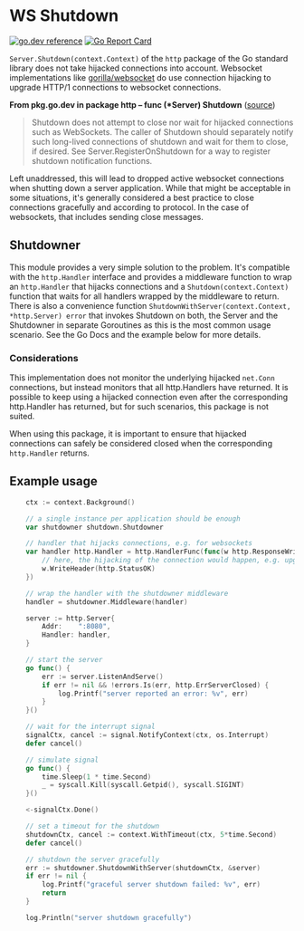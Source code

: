 # WS Shutdown

[![go.dev reference](https://img.shields.io/badge/go.dev-reference-007d9c?logo=go&logoColor=white&style=flat-square)](https://pkg.go.dev/github.com/mheck136/ws-shutdown)
[![Go Report Card](https://goreportcard.com/badge/github.com/mheck136/ws-shutdown)](https://goreportcard.com/report/github.com/mheck136/ws-shutdown)

`Server.Shutdown(context.Context)` of the `http` package of the Go standard library does not take hijacked connections
into account. Websocket implementations like [gorilla/websocket](https://github.com/gorilla/websocket) do use connection
hijacking to upgrade HTTP/1 connections to websocket connections.

**From pkg.go.dev in package http – func (\*Server) Shutdown** ([source](https://pkg.go.dev/net/http#Server.Shutdown))

> Shutdown does not attempt to close nor wait for hijacked connections such as WebSockets. The caller of Shutdown should
> separately notify such long-lived connections of shutdown and wait for them to close, if desired. See
> Server.RegisterOnShutdown for a way to register shutdown notification functions.

Left unaddressed, this will lead to dropped active websocket connections when shutting down a server application. While
that might be acceptable in some situations, it's generally considered a best practice to close connections gracefully
and according to protocol. In the case of websockets, that includes sending close messages.

## Shutdowner

This module provides a very simple solution to the problem. It's compatible with the `http.Handler` interface and
provides a middleware function to wrap an `http.Handler` that hijacks connections and a `Shutdown(context.Context)`
function that waits for all handlers wrapped by the middleware to return. There is also a convenience function
`ShutdownWithServer(context.Context, *http.Server) error` that invokes Shutdown on both, the Server and the Shutdowner
in separate Goroutines as this is the most common usage scenario. See the Go Docs and the example below for more details.

### Considerations

This implementation does not monitor the underlying hijacked `net.Conn` connections, but instead monitors that all
http.Handlers have returned. It is possible to keep using a hijacked connection even after the corresponding
http.Handler has returned, but for such scenarios, this package is not suited.

When using this package, it is important to ensure that hijacked connections can safely be considered closed when the
corresponding `http.Handler` returns.

## Example usage
```Go
	ctx := context.Background()

	// a single instance per application should be enough
	var shutdowner shutdown.Shutdowner

	// handler that hijacks connections, e.g. for websockets
	var handler http.Handler = http.HandlerFunc(func(w http.ResponseWriter, r *http.Request) {
		// here, the hijacking of the connection would happen, e.g. upgrading to a websocket connection
		w.WriteHeader(http.StatusOK)
	})

	// wrap the handler with the shutdowner middleware
	handler = shutdowner.Middleware(handler)

	server := http.Server{
		Addr:    ":8080",
		Handler: handler,
	}

	// start the server
	go func() {
		err := server.ListenAndServe()
		if err != nil && !errors.Is(err, http.ErrServerClosed) {
			log.Printf("server reported an error: %v", err)
		}
	}()

	// wait for the interrupt signal
	signalCtx, cancel := signal.NotifyContext(ctx, os.Interrupt)
	defer cancel()

	// simulate signal
	go func() {
		time.Sleep(1 * time.Second)
		_ = syscall.Kill(syscall.Getpid(), syscall.SIGINT)
	}()

	<-signalCtx.Done()

	// set a timeout for the shutdown
	shutdownCtx, cancel := context.WithTimeout(ctx, 5*time.Second)
	defer cancel()

	// shutdown the server gracefully
	err := shutdowner.ShutdownWithServer(shutdownCtx, &server)
	if err != nil {
		log.Printf("graceful server shutdown failed: %v", err)
		return
	}

	log.Println("server shutdown gracefully")
```
